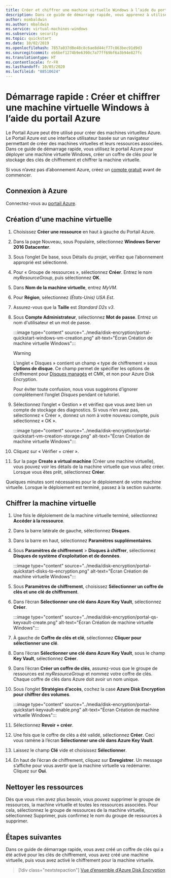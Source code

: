 ```yaml
---
title: Créer et chiffrer une machine virtuelle Windows à l’aide du portail Azure
description: Dans ce guide de démarrage rapide, vous apprenez à utiliser le portail Azure pour créer et chiffrer une machine virtuelle Windows
author: msmbaldwin
ms.author: mbaldwin
ms.service: virtual-machines-windows
ms.subservice: security
ms.topic: quickstart
ms.date: 10/02/2019
ms.openlocfilehash: 7857a037d8e48c8c6ae8d44cf77c863bec91d9d3
ms.sourcegitcommit: eb6bef1274b9e6390c7a77ff69bf6a3b94e827fc
ms.translationtype: HT
ms.contentlocale: fr-FR
ms.lasthandoff: 10/05/2020
ms.locfileid: "88510624"
---
```

# <a name="quickstart-create-and-encrypt-a-windows-virtual-machine-with-the-azure-portal"></a>Démarrage rapide : Créer et chiffrer une machine virtuelle Windows à l’aide du portail Azure

Le Portail Azure peut être utilisé pour créer des machines virtuelles Azure. Le Portail Azure est une interface utilisateur basée sur un navigateur permettant de créer des machines virtuelles et leurs ressources associées. Dans ce guide de démarrage rapide, vous utilisez le portail Azure pour déployer une machine virtuelle Windows, créer un coffre de clés pour le stockage des clés de chiffrement et chiffrer la machine virtuelle.

Si vous n’avez pas d’abonnement Azure, créez un [compte gratuit](https://azure.microsoft.com/free/?WT.mc_id=A261C142F) avant de commencer.

## <a name="sign-in-to-azure"></a>Connexion à Azure

Connectez-vous au [portail Azure](https://portal.azure.com).


## <a name="create-a-virtual-machine"></a>Création d'une machine virtuelle

1. Choisissez **Créer une ressource** en haut à gauche du Portail Azure.
1. Dans la page Nouveau, sous Populaire, sélectionnez **Windows Server 2016 Datacenter**.
1. Sous l’onglet De base, sous Détails du projet, vérifiez que l’abonnement approprié est sélectionné.
1. Pour « Groupe de ressources », sélectionnez **Créer**. Entrez le nom *myResourceGroup*, puis sélectionnez **OK**.
1. Dans **Nom de la machine virtuelle**, entrez *MyVM*.
1. Pour **Région**, sélectionnez *(États-Unis) USA Est*.
1. Assurez-vous que la **Taille** est *Standard D2s v3*.
1. Sous **Compte Administrateur**, sélectionnez **Mot de passe**. Entrez un nom d'utilisateur et un mot de passe.

    :::image type="content" source="../media/disk-encryption/portal-quickstart-windows-vm-creation.png" alt-text="Écran Création de machine virtuelle Windows":::

    > [!WARNING]
    > L’onglet « Disques » contient un champ « type de chiffrement » sous **Options de disque**. Ce champ permet de spécifier les options de chiffrement pour [Disques managés](managed-disks-overview.md) et CMK, et non pour Azure Disk Encryption.
    >
    > Pour éviter toute confusion, nous vous suggérons d’ignorer complètement l’onglet *Disques* pendant ce tutoriel.

1. Sélectionnez l’onglet « Gestion » et vérifiez que vous avez bien un compte de stockage des diagnostics. Si vous n’en avez pas, sélectionnez « Créer », donnez un nom à votre nouveau compte, puis sélectionnez « OK ».

    :::image type="content" source="../media/disk-encryption/portal-quickstart-vm-creation-storage.png" alt-text="Écran Création de machine virtuelle Windows":::

1. Cliquez sur « Vérifier + créer ».
1. Sur la page **Create a virtual machine** (Créer une machine virtuelle), vous pouvez voir les détails de la machine virtuelle que vous allez créer. Lorsque vous êtes prêt, sélectionnez **Créer**.

Quelques minutes sont nécessaires pour le déploiement de votre machine virtuelle. Lorsque le déploiement est terminé, passez à la section suivante.

## <a name="encrypt-the-virtual-machine"></a>Chiffrer la machine virtuelle

1. Une fois le déploiement de la machine virtuelle terminé, sélectionnez **Accéder à la ressource**.
1. Dans la barre latérale de gauche, sélectionnez **Disques**.
1. Dans la barre en haut, sélectionnez **Paramètres supplémentaires**.
1. Sous **Paramètres de chiffrement** > **Disques à chiffrer**, sélectionnez **Disques de système d’exploitation et de données**.

    :::image type="content" source="../media/disk-encryption/portal-quickstart-disks-to-encryption.png" alt-text="Écran Création de machine virtuelle Windows":::

1. Sous **Paramètres de chiffrement**, choisissez **Sélectionner un coffre de clés et une clé de chiffrement**.
1. Dans l’écran **Sélectionner une clé dans Azure Key Vault**, sélectionnez **Créer**.

    :::image type="content" source="../media/disk-encryption/portal-qs-keyvault-create.png" alt-text="Écran Création de machine virtuelle Windows":::

1. À gauche de **Coffre de clés et clé**, sélectionnez **Cliquer pour sélectionner une clé**.
1. Dans l’écran **Sélectionner une clé dans Azure Key Vault**, sous le champ **Key Vault**, sélectionnez **Créer**.
1. Dans l’écran **Créer un coffre de clés**, assurez-vous que le groupe de ressources est *myResourceGroup* et nommez votre coffre de clés.  Chaque coffre de clés dans Azure doit avoir un nom unique.
1. Sous l’onglet **Stratégies d’accès**, cochez la case **Azure Disk Encryption pour chiffrer des volumes**.

    :::image type="content" source="../media/disk-encryption/portal-quickstart-keyvault-enable.png" alt-text="Écran Création de machine virtuelle Windows":::

1. Sélectionnez **Revoir + créer**.  
1. Une fois que le coffre de clés a été validé, sélectionnez **Créer**. Ceci vous ramène à l’écran **Sélectionner une clé dans Azure Key Vault**.
1. Laissez le champ **Clé**  vide et choisissez **Sélectionner**.
1. En haut de l’écran de chiffrement, cliquez sur **Enregistrer**. Un message s’affiche pour vous avertir que la machine virtuelle va redémarrer. Cliquez sur **Oui**.

## <a name="clean-up-resources"></a>Nettoyer les ressources

Dès que vous n’en avez plus besoin, vous pouvez supprimer le groupe de ressources, la machine virtuelle et toutes les ressources associées. Pour cela, sélectionnez le groupe de ressources de la machine virtuelle, sélectionnez Supprimer, puis confirmez le nom du groupe de ressources à supprimer.

## <a name="next-steps"></a>Étapes suivantes

Dans ce guide de démarrage rapide, vous avez créé un coffre de clés qui a été activé pour les clés de chiffrement, vous avez créé une machine virtuelle, puis vous avez activé le chiffrement pour la machine virtuelle.  

> [!div class="nextstepaction"]
> [Vue d’ensemble d’Azure Disk Encryption](disk-encryption-overview.md)
